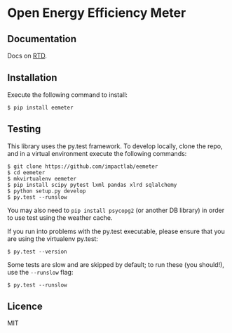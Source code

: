 Open Energy Efficiency Meter
============================

Documentation
-------------

Docs on [RTD](http://eemeter.readthedocs.org/en/latest/).

Installation
------------

Execute the following command to install:

    $ pip install eemeter

Testing
-------

This library uses the py.test framework. To develop locally, clone the repo,
and in a virtual environment execute the following commands:

    $ git clone https://github.com/impactlab/eemeter
    $ cd eemeter
    $ mkvirtualenv eemeter
    $ pip install scipy pytest lxml pandas xlrd sqlalchemy
    $ python setup.py develop
    $ py.test --runslow

You may also need to `pip install psycopg2` (or another DB library) in order to
use test using the weather cache.

If you run into problems with the py.test executable, please ensure that you
are using the virtualenv py.test:

    $ py.test --version

Some tests are slow and are skipped by default; to run these (you should!),
use the `--runslow` flag:

    $ py.test --runslow

Licence
-------

MIT

